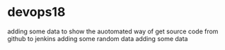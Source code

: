 # devops18

adding some data to show the auotomated way of get source code from github to jenkins
adding some random data
adding some data
